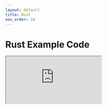 ```yaml
---
layout: default
title: Rust
nav_order: 10
---
```


# Rust Example Code

<iframe src="https://rustpad.io/#dvRsIz" title="Rust Examples"></iframe>
